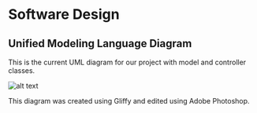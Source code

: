 # Software Design 

## Unified Modeling Language Diagram

This is the current UML diagram for our project with model and controller classes.

![alt text](https://raw.githubusercontent.com/ssajnani/Capacity/master/docs/pics/uml.jpg "Capacity UML Diagram")

This diagram was created using Gliffy and edited using Adobe Photoshop.
